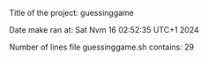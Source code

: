 Title of the project: guessinggame

Date make ran at:
Sat Nvm 16 02:52:35 UTC+1 2024

Number of lines file guessinggame.sh contains:
      29
